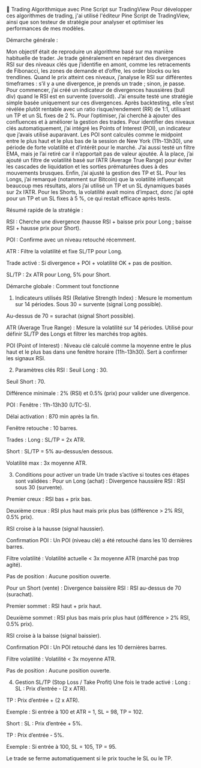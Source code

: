 📌 Trading Algorithmique avec Pine Script sur TradingView Pour développer ces algorithmes de trading, j'ai utilisé l'éditeur Pine Script de TradingView, ainsi que son testeur de stratégie pour analyser et optimiser les performances de mes modèles.

Démarche générale : 

Mon objectif était de reproduire un algorithme basé sur ma manière habituelle de trader. Je trade généralement en repérant des divergences RSI sur des niveaux clés que j’identifie en amont, comme les retracements de Fibonacci, les zones de demande et d’offre, les order blocks ou les trendlines. Quand le prix atteint ces niveaux, j’analyse le RSI sur différentes timeframes : s’il y a une divergence, je prends un trade ; sinon, je passe.
Pour commencer, j’ai créé un indicateur de divergences haussières (bull div) quand le RSI est en survente (oversold). J’ai ensuite testé une stratégie simple basée uniquement sur ces divergences. Après backtesting, elle s’est révélée plutôt rentable avec un ratio risque/rendement (RR) de 1:1, utilisant un TP et un SL fixes de 2 %. Pour l’optimiser, j’ai cherché à ajouter des confluences et à améliorer la gestion des trades.
Pour identifier des niveaux clés automatiquement, j’ai intégré les Points of Interest (POI), un indicateur que j’avais utilisé auparavant. Les POI sont calculés comme le midpoint entre le plus haut et le plus bas de la session de New York (11h-13h30), une période de forte volatilité et d’intérêt pour le marché. J’ai aussi testé un filtre EMA, mais je l’ai retiré car il n’apportait pas de valeur ajoutée. À la place, j’ai ajouté un filtre de volatilité basé sur l’ATR (Average True Range) pour éviter les cascades de liquidation et les sorties prématurées dues à des mouvements brusques.
Enfin, j’ai ajusté la gestion des TP et SL. Pour les Longs, j’ai remarqué (notamment sur Bitcoin) que la volatilité influençait beaucoup mes résultats, alors j’ai utilisé un TP et un SL dynamiques basés sur 2x l’ATR. Pour les Shorts, la volatilité avait moins d’impact, donc j’ai opté pour un TP et un SL fixes à 5 %, ce qui restait efficace après tests.



Résumé rapide de la stratégie : 

RSI : Cherche une divergence (hausse RSI + baisse prix pour Long ; baisse RSI + hausse prix pour Short).

POI : Confirme avec un niveau retouché récemment.

ATR : Filtre la volatilité et fixe SL/TP pour Long.

Trade activé : Si divergence + POI + volatilité OK + pas de position.

SL/TP : 2x ATR pour Long, 5% pour Short.

Démarche globale : Comment tout fonctionne
1. Indicateurs utilisés
RSI (Relative Strength Index) : Mesure le momentum sur 14 périodes.
Sous 30 = survente (signal Long possible).

Au-dessus de 70 = surachat (signal Short possible).

ATR (Average True Range) : Mesure la volatilité sur 14 périodes.
Utilisé pour définir SL/TP des Longs et filtrer les marchés trop agités.

POI (Point of Interest) : Niveau clé calculé comme la moyenne entre le plus haut et le plus bas dans une fenêtre horaire (11h-13h30).
Sert à confirmer les signaux RSI.

2. Paramètres clés
RSI :
Seuil Long : 30.

Seuil Short : 70.

Différence minimale : 2% (RSI) et 0.5% (prix) pour valider une divergence.

POI :
Fenêtre : 11h-13h30 (UTC-5).

Délai activation : 870 min après la fin.

Fenêtre retouche : 10 barres.

Trades :
Long : SL/TP = 2x ATR.

Short : SL/TP = 5% au-dessus/en dessous.

Volatilité max : 3x moyenne ATR.

3. Conditions pour activer un trade
Un trade s’active si toutes ces étapes sont validées :
Pour un Long (achat) :
Divergence haussière RSI :
RSI sous 30 (survente).

Premier creux : RSI bas + prix bas.

Deuxième creux : RSI plus haut mais prix plus bas (différence > 2% RSI, 0.5% prix).

RSI croise à la hausse (signal haussier).

Confirmation POI :
Un POI (niveau clé) a été retouché dans les 10 dernières barres.

Filtre volatilité :
Volatilité actuelle < 3x moyenne ATR (marché pas trop agité).

Pas de position :
Aucune position ouverte.

Pour un Short (vente) :
Divergence baissière RSI :
RSI au-dessus de 70 (surachat).

Premier sommet : RSI haut + prix haut.

Deuxième sommet : RSI plus bas mais prix plus haut (différence > 2% RSI, 0.5% prix).

RSI croise à la baisse (signal baissier).

Confirmation POI :
Un POI retouché dans les 10 dernières barres.

Filtre volatilité :
Volatilité < 3x moyenne ATR.

Pas de position :
Aucune position ouverte.

4. Gestion SL/TP (Stop Loss / Take Profit)
Une fois le trade activé :
Long :
SL : Prix d’entrée - (2 x ATR).

TP : Prix d’entrée + (2 x ATR).

Exemple : Si entrée à 100 et ATR = 1, SL = 98, TP = 102.

Short :
SL : Prix d’entrée + 5%.

TP : Prix d’entrée - 5%.

Exemple : Si entrée à 100, SL = 105, TP = 95.

Le trade se ferme automatiquement si le prix touche le SL ou le TP.

